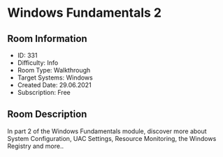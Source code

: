 ﻿# Windows Fundamentals 2

## Room Information
- ID: 331
- Difficulty: Info
- Room Type: Walkthrough
- Target Systems: Windows
- Created Date: 29.06.2021
- Subscription: Free

## Room Description
In part 2 of the Windows Fundamentals module, discover more about System Configuration, UAC Settings, Resource Monitoring, the Windows Registry and more..
